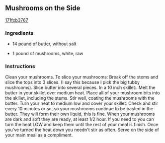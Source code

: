 ## Mushrooms on the Side

[171fcb3767](http://www.food.com/recipe/mushrooms-on-the-side-161452)

### Ingredients

 - 14 pound of butter, without salt

 - 1 pound of mushrooms, white, raw

### Instructions

Clean your mushrooms. To slice your mushrooms: Break off the stems and slice the tops into 3 slices. (I say this because I pick the big tubby mushrooms). Slice butter into several pieces. In a 10 inch skillet:. Melt the butter in your skillet over medium heat. Place all of your mushroom bits into the skillet, including the stems. Stir well, coating the mushrooms with the butter. Turn your heat to medium low and cover your skillet. Check and stir every 10 minutes or so, so your mushrooms continue to be basted in the butter. They will form their own liquid, this is fine. When your mushrooms are dark and soft they are ready, at least 1/2 hour. If you need to you can turn the heat LOW and keep them until the rest of your meal is finish. Once you've turned the heat down you needn't stir as often. Serve on the side of your main meal as a compliment.